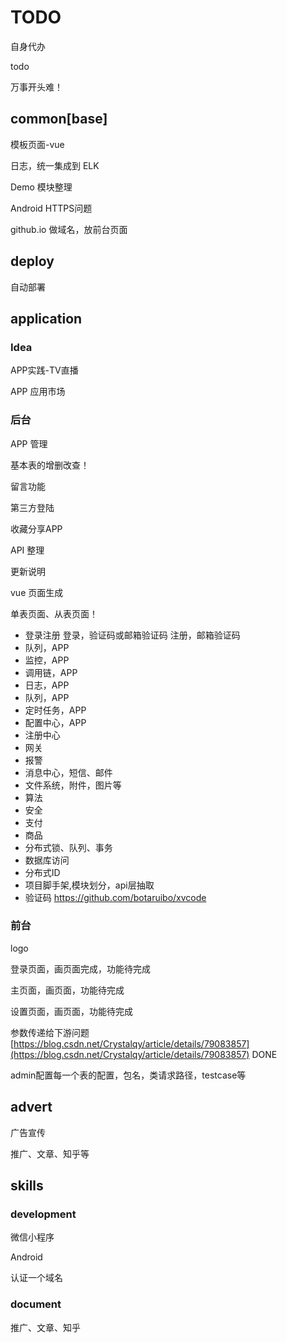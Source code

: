 # TODO #
自身代办

todo

万事开头难！

## common[base] ##

模板页面-vue

日志，统一集成到 ELK

Demo 模块整理

Android HTTPS问题

github.io 做域名，放前台页面

## deploy

自动部署

## application

### Idea

APP实践-TV直播

APP 应用市场

### 后台 ###

APP 管理

基本表的增删改查！

留言功能

第三方登陆

收藏分享APP

API 整理

更新说明

vue 页面生成

单表页面、从表页面！

- 登录注册
  登录，验证码或邮箱验证码
   注册，邮箱验证码
- 队列，APP
- 监控，APP
- 调用链，APP
- 日志，APP
- 队列，APP
- 定时任务，APP
- 配置中心，APP
- 注册中心
- 网关
- 报警
- 消息中心，短信、邮件
- 文件系统，附件，图片等
- 算法
- 安全
- 支付
- 商品
- 分布式锁、队列、事务
- 数据库访问
- 分布式ID
- 项目脚手架,模块划分，api层抽取
- 验证码 https://github.com/botaruibo/xvcode

### 前台

logo

登录页面，画页面完成，功能待完成

主页面，画页面，功能待完成

设置页面，画页面，功能待完成

参数传递给下游问题 [https://blog.csdn.net/Crystalqy/article/details/79083857](https://blog.csdn.net/Crystalqy/article/details/79083857) DONE

admin配置每一个表的配置，包名，类请求路径，testcase等



## advert

广告宣传

推广、文章、知乎等

## skills ##

### development

微信小程序

Android

认证一个域名

### document

推广、文章、知乎




